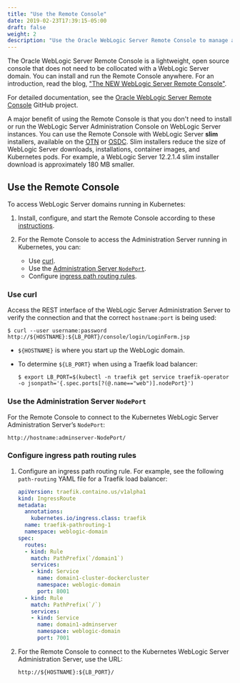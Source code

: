```yaml
---
title: "Use the Remote Console"
date: 2019-02-23T17:39:15-05:00
draft: false
weight: 2
description: "Use the Oracle WebLogic Server Remote Console to manage a domain running in Kubernetes."
---
```


The Oracle WebLogic Server Remote Console is a lightweight, open source console that does not need to be collocated with a WebLogic Server domain.
You can install and run the Remote Console anywhere. For an introduction, read the blog, ["The NEW WebLogic Server Remote Console"](https://blogs.oracle.com/weblogicserver/new-weblogic-server-remote-console).

For detailed documentation, see the [Oracle WebLogic Server Remote Console](https://github.com/oracle/weblogic-remote-console) GitHub project.

A major benefit of using the Remote Console is that you don't need to install or run the WebLogic Server Administration Console on WebLogic Server instances.
You can use the Remote Console with WebLogic Server **slim** installers, available on the [OTN](https://www.oracle.com/middleware/technologies/weblogic-server-installers-downloads.html)
or [OSDC](https://edelivery.oracle.com/osdc/faces/Home.jspx;jsessionid=LchBX6sgzwv5MwSaamMxrIIk-etWJLb0IyCet9mcnqAYnINXvWzi!-1201085350).
Slim installers reduce the size of WebLogic Server downloads, installations, container images, and Kubernetes pods.
For example, a WebLogic Server 12.2.1.4 slim installer download is approximately 180 MB smaller.

## Use the Remote Console

To access WebLogic Server domains running in Kubernetes:

1. Install, configure, and start the Remote Console according to these [instructions](https://github.com/oracle/weblogic-remote-console/blob/master/site/install_config.md).

1. For the Remote Console to access the Administration Server running in Kubernetes, you can:

   * Use [curl](#use-curl).
   * Use the [Administration Server `NodePort`](#use-the-administration-server-nodeport).
   * Configure [ingress path routing rules](#configure-ingress-path-routing-rules).


### Use curl

Access the REST interface of the WebLogic Server Administration Server to verify the connection and that the correct `hostname:port` is being used:

```
$ curl --user username:password http://${HOSTNAME}:${LB_PORT}/console/login/LoginForm.jsp
```

* `${HOSTNAME}` is where you start up the WebLogic domain.

* To determine `${LB_PORT}` when using a Traefik load balancer:

   `$ export LB_PORT=$(kubectl -n traefik get service traefik-operator -o jsonpath='{.spec.ports[?(@.name=="web")].nodePort}')`


### Use the Administration Server `NodePort`

For the Remote Console to connect to the Kubernetes WebLogic Server Administration Server’s `NodePort`:

```
http://hostname:adminserver-NodePort/
```

### Configure ingress path routing rules

1. Configure an ingress path routing rule. For example, see the following `path-routing` YAML file for a Traefik load balancer:

   ```yaml
   apiVersion: traefik.containo.us/v1alpha1
   kind: IngressRoute
   metadata:
     annotations:
       kubernetes.io/ingress.class: traefik
     name: traefik-pathrouting-1
     namespace: weblogic-domain
   spec:
     routes:
     - kind: Rule
       match: PathPrefix(`/domain1`)
       services:
       - kind: Service
         name: domain1-cluster-dockercluster
         namespace: weblogic-domain
         port: 8001
     - kind: Rule
       match: PathPrefix(`/`)
       services:
       - kind: Service
         name: domain1-adminserver
         namespace: weblogic-domain
         port: 7001
   ```

1. For the Remote Console to connect to the Kubernetes WebLogic Server Administration Server, use the URL:

   ```
   http://${HOSTNAME}:${LB_PORT}/
   ```
